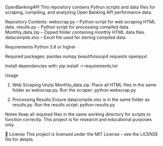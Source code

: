 OpenBankingAPI
This repository contains Python scripts and data files for scraping, compiling, and analyzing Open Banking API performance data.

Repository Contents:
webscrap.py – Python script for web scraping HTML data.
results.py – Python script for processing compiled data.
Monthly_data.zip – Zipped folder containing monthly HTML data files.
datacompile.xlsx – Excel file used for storing compiled data.

Requirements
Python 3.8 or higher

Required packages:
pandas
numpy
beautifulsoup4
requests
openpyxl

Install dependencies with:
pip install -r requirements.txt

Usage
1. Web Scraping
Unzip Monthly_data.zip.
Place all HTML files in the same folder as webscrap.py.
Run the scraper:
python webscrap.py

2. Processing Results
Ensure datacompile.xlsx is in the same folder as results.py.
Run the results script:
python results.py

Notes
Keep all required files in the same working directory for scripts to function correctly.
This project is for research and educational purposes only.

📄 License
This project is licensed under the MIT License – see the LICENSE file for details.
